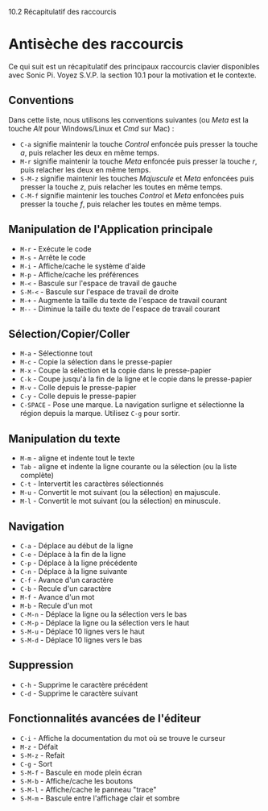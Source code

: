 10.2 Récapitulatif des raccourcis

# Antisèche des raccourcis

Ce qui suit est un récapitulatif des principaux raccourcis clavier 
disponibles avec Sonic Pi. Voyez S.V.P. la section 10.1 pour la 
motivation et le contexte.

## Conventions

Dans cette liste, nous utilisons les conventions suivantes (ou *Meta* 
est la touche *Alt* pour Windows/Linux et *Cmd* sur Mac) :

* `C-a` signifie maintenir la touche *Control* enfoncée puis presser la touche *a*, puis relacher les deux en même temps. 
* `M-r` signifie maintenir la touche *Meta* enfoncée puis presser la touche *r*, puis relacher les deux en même temps.
* `S-M-z` signifie maintenir les touches *Majuscule* et *Meta* enfoncées puis presser la touche *z*, puis relacher les toutes en même temps.
* `C-M-f` signifie maintenir les touches *Control* et *Meta* enfoncées puis presser la touche *f*, puis relacher les toutes en même temps.


## Manipulation de l'Application principale

* `M-r` - Exécute le code
* `M-s` - Arrête le code
* `M-i` - Affiche/cache le système d'aide
* `M-p` - Affiche/cache les préférences
* `M-<` - Bascule sur l'espace de travail de gauche
* `S-M-<` - Bascule sur l'espace de travail de droite
* `M-+` - Augmente la taille du texte de l'espace de travail courant
* `M--` - Diminue la taille du texte de l'espace de travail courant


## Sélection/Copier/Coller

* `M-a`     - Sélectionne tout
* `M-c`     - Copie la sélection dans le presse-papier
* `M-x`     - Coupe la sélection et la copie dans le presse-papier
* `C-k`     - Coupe jusqu'à la fin de la ligne et le copie dans le presse-papier
* `M-v`     - Colle depuis le presse-papier
* `C-y`     - Colle depuis le presse-papier
* `C-SPACE` - Pose une marque. La navigation surligne et sélectionne la région depuis la marque.
              Utilisez `C-g` pour sortir.


## Manipulation du texte

* `M-m` - aligne et indente tout le texte
* `Tab` - aligne et indente la ligne courante ou la sélection (ou la liste complète)
* `C-t` - Intervertit les caractères sélectionnés 
* `M-u` - Convertit le mot suivant (ou la sélection) en majuscule.  
* `M-l` - Convertit le mot suivant (ou la sélection) en minuscule.


## Navigation

* `C-a`   - Déplace au début de la ligne
* `C-e`   - Déplace à la fin de la ligne
* `C-p`   - Déplace à la ligne précédente
* `C-n`   - Déplace à la ligne suivante
* `C-f`   - Avance d'un caractère
* `C-b`   - Recule d'un caractère
* `M-f`   - Avance d'un mot
* `M-b`   - Recule d'un mot
* `C-M-n` - Déplace la ligne ou la sélection vers le bas
* `C-M-p` - Déplace la ligne ou la sélection vers le haut
* `S-M-u` - Déplace 10 lignes vers le haut
* `S-M-d` - Déplace 10 lignes vers le bas


## Suppression 

* `C-h` - Supprime le caractère précédent
* `C-d` - Supprime le caractère suivant


## Fonctionnalités avancées de l'éditeur

* `C-i`   - Affiche la documentation du mot où se trouve le curseur
* `M-z`   - Défait
* `S-M-z` - Refait
* `C-g`   - Sort
* `S-M-f` - Bascule en mode plein écran
* `S-M-b` - Affiche/cache les boutons
* `S-M-l` - Affiche/cache le panneau "trace"
* `S-M-m` - Bascule entre l'affichage clair et sombre


